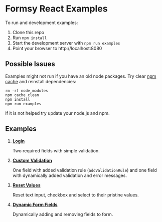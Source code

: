 Formsy React Examples
=====================

To run and development examples:

1. Clone this repo
2. Run `npm install`
3. Start the development server with `npm run examples`
4. Point your browser to http://localhost:8080


## Possible Issues

Examples might not run if you have an old node packages. Try clear [npm cache](https://docs.npmjs.com/cli/cache#details) and reinstall dependencies:
```
rm -rf node_modules
npm cache clean
npm install
npm run examples
```

If it is not helped try update your node.js and npm.

## Examples

1. [**Login**](login)

    Two required fields with simple validation.

2. [**Custom Validation**](custom-validation)

    One field with added validation rule (`addValidationRule`) and one field with dynamically added validation and error messages.

3. [**Reset Values**](reset-values)

    Reset text input, checkbox and select to their pristine values.

4. [**Dynamic Form Fields**](dynamic-form-fields)

    Dynamically adding and removing fields to form.

